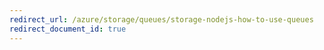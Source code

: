 ```yaml
---
redirect_url: /azure/storage/queues/storage-nodejs-how-to-use-queues
redirect_document_id: true
---
```

